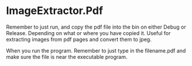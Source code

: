 # ImageExtractor.Pdf

Remember to just run, and copy the pdf file into the bin on either Debug or Release. Depending on what or where you have copied it.
Useful for extracting images from pdf pages and convert them to jpeg.

When you run the program. Remember to just type in the filename.pdf and make sure the file is near the executable program.
